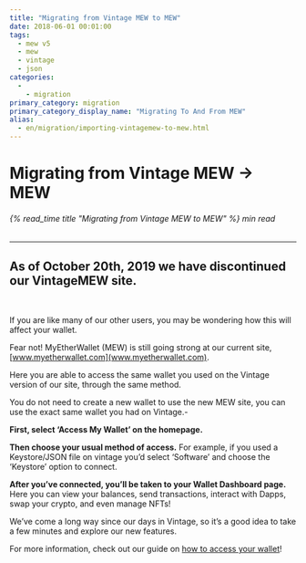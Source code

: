 ```yaml
---
title: "Migrating from Vintage MEW to MEW"
date: 2018-06-01 00:01:00
tags:
  - mew v5
  - mew
  - vintage
  - json
categories:
  - 
    - migration
primary_category: migration
primary_category_display_name: "Migrating To And From MEW"
alias:
  - en/migration/importing-vintagemew-to-mew.html
---
```


# **Migrating from Vintage MEW -> MEW**

###### {% read_time title "Migrating from Vintage MEW to MEW" %} min read

* * *

## **As of October 20th, 2019 we have discontinued our VintageMEW site.**

<br>

If you are like many of our other users, you may be wondering how this will affect your wallet.

Fear not! MyEtherWallet (MEW) is still going strong at our current site, [www.myetherwallet.com](www.myetherwallet.com).

Here you are able to access the same wallet you used on the Vintage version of our site, through the same method.

You do not need to create a new wallet to use the new MEW site, you can use the exact same wallet you had on Vintage.-

**First, select ‘Access My Wallet’ on the homepage.**

**Then choose your usual method of access.** For example, if you used a Keystore/JSON file on vintage you’d select ‘Software’ and choose the ‘Keystore’ option to connect.

**After you’ve connected, you’ll be taken to your Wallet Dashboard page.** Here you can view your balances, send transactions, interact with Dapps, swap your crypto, and even manage NFTs!

We’ve come a long way since our days in Vintage, so it’s a good idea to take a few minutes and explore our new features.

For more information, check out our guide on [how to access your wallet](/@@@@@@/getting-started/how-to-access-your-wallet/)!
